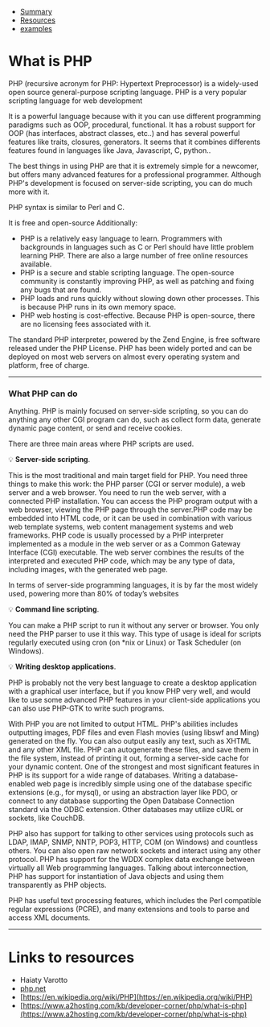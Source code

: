 
* [Summary](#what-is-php)
* [Resources](#links-to-resources)
* [examples](#examples)



#                What is PHP

PHP (recursive acronym for PHP: Hypertext Preprocessor) is a widely-used open source general-purpose scripting language. PHP is a very popular scripting language for web development

It is a powerful language because with it you can use different programming paradigms such as OOP, procedural, functional. It has a robust support for OOP (has interfaces, abstract classes, etc..) and has several powerful features like traits, closures, generators.
It seems that it combines differents features found in languages like Java, Javascript, C, python..

The best things in using PHP are that it is extremely simple for a newcomer, but offers many advanced features for a professional programmer. Although PHP's development is focused on server-side scripting, you can do much more with it.

PHP syntax is similar to Perl and C.

It is free and open-source Additionally:

* PHP is a relatively easy language to learn. Programmers with backgrounds in languages such as C or Perl should have little problem learning PHP. There are also a large number of free online resources available.
* PHP is a secure and stable scripting language. The open-source community is constantly improving PHP, as well as patching and fixing any bugs that are found.
* PHP loads and runs quickly without slowing down other processes. This is because PHP runs in its own memory space.
* PHP web hosting is cost-effective. Because PHP is open-source, there are no licensing fees associated with it.

The standard PHP interpreter, powered by the Zend Engine, is free software released under the PHP License. PHP has been widely ported and can be deployed on most web servers on almost every operating system and platform, free of charge.

---

### What PHP can do

Anything. PHP is mainly focused on server-side scripting, so you can do anything any other CGI program can do, such as collect form data, generate dynamic page content, or send and receive cookies.

There are three main areas where PHP scripts are used.

:bulb: **Server-side scripting**.

This is the most traditional and main target field for PHP. You need three things to make this work: the PHP parser (CGI or server module), a web server and a web browser. You need to run the web server, with a connected PHP installation. You can access the PHP program output with a web browser, viewing the PHP page through the server.PHP code may be embedded into HTML code, or it can be used in combination with various web template systems, web content management systems and web frameworks. PHP code is usually processed by a PHP interpreter implemented as a module in the web server or as a Common Gateway Interface (CGI) executable. The web server combines the results of the interpreted and executed PHP code, which may be any type of data, including images, with the generated web page.

In terms of server-side programming languages, it is by far the most widely used, powering more than 80% of today’s websites

:bulb: **Command line scripting**.

You can make a PHP script to run it without any server or browser. You only need the PHP parser to use it this way. This type of usage is ideal for scripts regularly executed using cron (on *nix or Linux) or Task Scheduler (on Windows).

:bulb: **Writing desktop applications**.

PHP is probably not the very best language to create a desktop application with a graphical user interface, but if you know PHP very well, and would like to use some advanced PHP features in your client-side applications you can also use PHP-GTK to write such programs.

With PHP you are not limited to output HTML. PHP's abilities includes outputting images, PDF files and even Flash movies (using libswf and Ming) generated on the fly. You can also output easily any text, such as XHTML and any other XML file. PHP can autogenerate these files, and save them in the file system, instead of printing it out, forming a server-side cache for your dynamic content.
One of the strongest and most significant features in PHP is its support for a wide range of databases. Writing a database-enabled web page is incredibly simple using one of the database specific extensions (e.g., for mysql), or using an abstraction layer like PDO, or connect to any database supporting the Open Database Connection standard via the ODBC extension. Other databases may utilize cURL or sockets, like CouchDB.

PHP also has support for talking to other services using protocols such as LDAP, IMAP, SNMP, NNTP, POP3, HTTP, COM (on Windows) and countless others. You can also open raw network sockets and interact using any other protocol. PHP has support for the WDDX complex data exchange between virtually all Web programming languages. Talking about interconnection, PHP has support for instantiation of Java objects and using them transparently as PHP objects.

PHP has useful text processing features, which includes the Perl compatible regular expressions (PCRE), and many extensions and tools to parse and access XML documents.


---

# Links to resources

* Haiaty Varotto
* [php.net](php.net)
* [https://en.wikipedia.org/wiki/PHP](https://en.wikipedia.org/wiki/PHP)
* [https://www.a2hosting.com/kb/developer-corner/php/what-is-php](https://www.a2hosting.com/kb/developer-corner/php/what-is-php)
